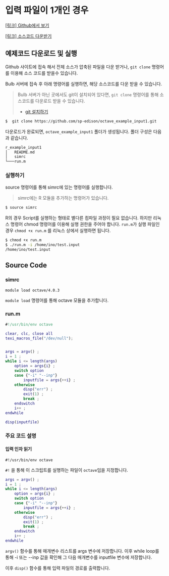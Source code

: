
# 입력 파일이 1개인 경우
[[링크] Github에서 보기](https://github.com/sp-edison/octave_example_input1)

[[링크] 소스코드 다운받기](https://github.com/sp-edison/octave_example_input1/archive/master.zip)

## 예제코드 다운로드 및 실행

Github 사이트에 접속 해서 전체 소스가 압축된 파일을 다운 받거나, ```git clone``` 명령어를 이용해 소스 코드를 받을수 있습니다.

Bulb 서버에 접속 후 아래 명령어를 실행하면, 해당 소스코드를 다운 받을 수 있습니다.
> Bulb 서버가 아닌 곳에서도 git이 설치되어 있다면, ```git clone``` 명령어를 통해 소스코드를 다운로드 받을 수 있습니다.
> - [git 설치하기](https://git-scm.com/book/ko/v2/%EC%8B%9C%EC%9E%91%ED%95%98%EA%B8%B0-Git-%EC%84%A4%EC%B9%98)

```bash
$  git clone https://github.com/sp-edison/octave_example_input1.git
```

다운로드가 완료되면, ```octave_example_input1``` 폴더가 생성됩니다. 폴더 구성은 다음과 같습니다.
```bash
r_example_input1
│   README.md
│   simrc
└───run.m
```
### 실행하기


source 명령어를 통해 simrc에 있는 명령어를 실행합니다.

  > simrc에는 R 모듈을 추가하는 명령어가 있습니다.

```bash
$ source simrc
```

R의 경우 Script를 실행하는 형태로 별다른 컴파일 과정이 필요 없습니다. 하지만 리눅스 명령어 chmod 명령어를 이용해 실행 권한을 주어야 합니다.  ```run.m```가 실행 파일인 경우 ```chmod +x run.m``` 를 리눅스 상에서 실행하면 됩니다.

```bash
$ chmod +x run.m
$ ./run.m -i /home/ino/test.input
/home/ino/test.input
```

## Source Code
### simrc

```bash
module load octave/4.0.3
```
```module load``` 명령어를 통해 octave 모듈을 추가합니다.

### run.m

```m
#!/usr/bin/env octave

clear, clc, close all
texi_macros_file("/dev/null");


args = argv() ;
i = 1 ;
while i <= length(args)
    option = args{i} ;
    switch option
    case {"-i" "--inp"}
        inputfile = args{++i} ;
    otherwise
        disp("err") ;
        exit(1) ;
        break ;
    endswitch
    i++ ;
endwhile

disp(inputfile)

```

### 주요 코드 설명
#### 입력 인자 읽기

```
#!/usr/bin/env octave
```
```#!``` 을 통해 이 스크립트를 실행하는 파일이 ```octave```임을 지정합니다.

```m
args = argv() ;
i = 1 ;
while i <= length(args)
    option = args{i} ;
    switch option
    case {"-i" "--inp"}
        inputfile = args{++i} ;
    otherwise
        disp("err") ;
        exit(1) ;
        break ;
    endswitch
    i++ ;
endwhile

```
```argv()``` 함수를 통해 매개변수 리스트를  args 변수에 저장합니다. 이후 while loop를 통해 -i 또는 --inp 값을 확인해 그 다음 매개변수를 inputfile 변수에 저장합니다.

이후 ```disp()``` 함수를 통해 입력 파일의 경로를 출력합니다.
